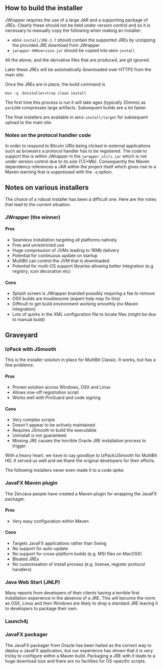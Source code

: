 ## How to build the installer

JWrapper requires the use of a large JAR and a supporting package of JREs. Clearly these should not be held under
version control and so it is necessary to manually copy the following when making an installer:

* `mbhd-install/JRE-1.7` should contain the supported JREs by unzipping the provided JRE download from JWrapper
* `jwrapper-000version.jar` should be copied into `mbhd-install`

All the above, and the derivative files that are produced, are git ignored.

Later these JREs will be automatically downloaded over HTTPS from the main site.

Once the JREs are in place, the build command is

```
mvn -q -Dinstaller=true clean install
```

The first time this process is run it will take ages (typically 20mins) as `pack200` compresses large artifacts.
Subsequent builds are a lot faster.

The final installers are available in `mbhd-install/target` for subsequent upload to the main site.

### Notes on the protocol handler code 

In order to respond to Bitcoin URIs being clicked in external applications such as browsers a protocol handler
has to be registered. The code to support this is within JWrapper in the `jwrapper_utils.jar` which is not under
version control due to its size (1.5+Mb). Consequently the Maven dependency references a JAR within the project
itself which gives rise to a Maven warning that is suppressed with the `-q` option.
 
## Notes on various installers

The choice of a robust installer has been a difficult one. Here are the notes that lead to the current situation.

### JWrapper (the winner)

#### Pros

* Seamless installation targeting all platforms natively
* Free and unrestricted use
* Huge compression of JVMs leading to 16Mb delivery
* Potential for continuous update on startup
* MultiBit can control the JVM that is downloaded
* Potential for multi-OS support libraries allowing better integration (e.g. registry, icon decoration etc)

#### Cons

* Splash screen is JWrapper branded possibly requiring a fee to remove
* OSX builds are troublesome (expert help may fix this)
* Difficult to get build environment working smoothly (no Maven integration)
* Lots of quirks in the XML configuration file to locate files (might be due to manual build)

## Graveyard

### IzPack with JSmooth

This is the installer solution in place for MultiBit Classic. It works, but has a few problems:

#### Pros

* Proven solution across Windows, OSX and Linux
* Allows one-off registration script
* Works well with ProGuard and code signing

#### Cons

* Very complex scripts
* Doesn't appear to be actively maintained
* Requires JSmooth to build the executable
* Uninstall is not guaranteed
* Missing JRE causes the horrible Oracle JRE installation process to trigger

With a heavy heart, we have to say goodbye to IzPack/JSmooth for MultiBit HD. It served us well
and we thank the original developers for their efforts.

The following installers never even made it to a code spike.

### JavaFX Maven plugin

The ZenJava people have created a Maven plugin for wrapping the JavaFX packager.

#### Pros

* Very easy configuration within Maven

#### Cons

* Targets JavaFX applications rather than Swing
* No support for auto-update
* No support for cross-platform builds (e.g. MSI files on MacOSX)
* Bloated JREs
* No customisation of install process (e.g. license, register protocol handlers)

### Java Web Start (JNLP)

Many reports from developers of their clients having a terrible first installation experience in
the absence of a JRE. This will become the norm as OSX, Linux and then Windows are likely to drop
a standard JRE leaving it to developers to package their own.

### Launch4j



### JavaFX packager

The JavaFX packager from Oracle has been hailed as the correct way to deploy a JavaFX application,
but our experience has shown that it is very tricky to configure within a Maven build. Packaging a
JRE with it leads to a huge download size and there are no facilities for OS-specific scripts.


